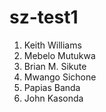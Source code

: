 # sz-test1

1. Keith Williams
2. Mebelo Mutukwa
3. Brian M. Sikute
4. Mwango Sichone
5. Papias Banda
6. John Kasonda
